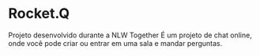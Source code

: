 # Rocket.Q
Projeto desenvolvido durante a NLW Together
É um projeto de chat online, onde você pode criar ou entrar em uma sala e mandar perguntas.
